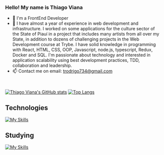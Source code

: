 ### Hello! My name is Thiago Viana

- 🚀 I'm a FrontEnd Developer
- 🔭 I have almost a year of experience in web development and infrastructure. I worked on some applications for the culture sector of the State of Piauí in a project that includes many artists from all over my State, in addition to dozens of challenging projects in the Web Development course at Trybe. I have solid knowledge in programming with React, HTML, CSS, OOP, Javascript, node.js, typescript, Redux, Docker and SQL. I'm passionate about technology and interested in application scalability using best development practices, TDD, collaboration and leadership.
- 📫 Contact me on email: trodrigo734@gmail.com

<div>
  <a href="https://github.com/thiagorvianas/">
 
</div>
  
<div style="display: inline_block"><br>
  
  [![Thiago Viana's GitHub stats](https://github-readme-stats.vercel.app/api?username=thiagorvianas)](https://github.com/anuraghazra/github-readme-stats)
  [![Top Langs](https://github-readme-stats.vercel.app/api/top-langs/?username=thiagorvianas&layout=compact)](https://github.com/anuraghazra/github-readme-stats)
  
## Technologies
  
  [![My Skills](https://skills.thijs.gg/icons?i=react,js,ts,html,css,docker,git,mysql,nodejs)](https://skills.thijs.gg)
 
</div>
  
## Studying

  [![My Skills](https://skills.thijs.gg/icons?i=mongodb)](https://skills.thijs.gg)

  
 
</div>
